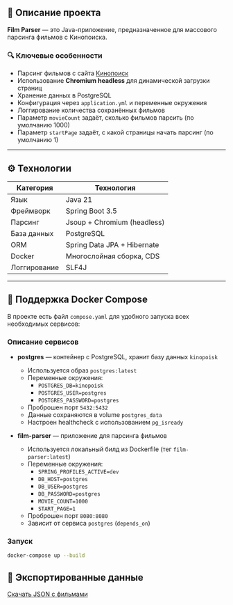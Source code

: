 ## 🧩 Описание проекта

**Film Parser** — это Java-приложение, предназначенное для массового парсинга фильмов с Кинопоиска.

### 🔍 Ключевые особенности

- Парсинг фильмов с сайта [Кинопоиск](https://www.kinopoisk.ru/lists/movies/?b=films)
- Использование **Chromium headless** для динамической загрузки страниц
- Хранение данных в PostgreSQL
- Конфигурация через `application.yml` и переменные окружения
- Логгирование количества сохранённых фильмов
- Параметр `movieCount` задаёт, сколько фильмов парсить (по умолчанию 1000)
- Параметр `startPage` задаёт, с какой страницы начать парсинг (по умолчанию 1)

---

## ⚙️ Технологии

| Категория       | Технология                  |
|------------------|----------------------------|
| Язык             | Java 21                    |
| Фреймворк        | Spring Boot 3.5            |
| Парсинг          | Jsoup + Chromium (headless) |
| База данных      | PostgreSQL                 |
| ORM              | Spring Data JPA + Hibernate |
| Docker           | Многослойная сборка, CDS   |
| Логгирование     | SLF4J               |

---

## 🐳 Поддержка Docker Compose

В проекте есть файл `compose.yaml` для удобного запуска всех необходимых сервисов:

### Описание сервисов

- **postgres** — контейнер с PostgreSQL, хранит базу данных `kinopoisk`
    - Используется образ `postgres:latest`
    - Переменные окружения:
        - `POSTGRES_DB=kinopoisk`
        - `POSTGRES_USER=postgres`
        - `POSTGRES_PASSWORD=postgres`
    - Проброшен порт `5432:5432`
    - Данные сохраняются в volume `postgres_data`
    - Настроен healthcheck с использованием `pg_isready`

- **film-parser** — приложение для парсинга фильмов
    - Используется локальный билд из Dockerfile (тег `film-parser:latest`)
    - Переменные окружения:
        - `SPRING_PROFILES_ACTIVE=dev`
        - `DB_HOST=postgres`
        - `DB_USER=postgres`
        - `DB_PASSWORD=postgres`
        - `MOVIE_COUNT=1000`
        - `START_PAGE=1`
    - Проброшен порт `8080:8080`
    - Зависит от сервиса `postgres` (`depends_on`)

### Запуск

```bash
docker-compose up --build
```
## 📂 Экспортированные данные
[Скачать JSON с фильмами](./export/movies.json)
